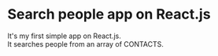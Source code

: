# Search people app on React.js
It's my first simple app on React.js.<br>
It searches people from an array of CONTACTS.
